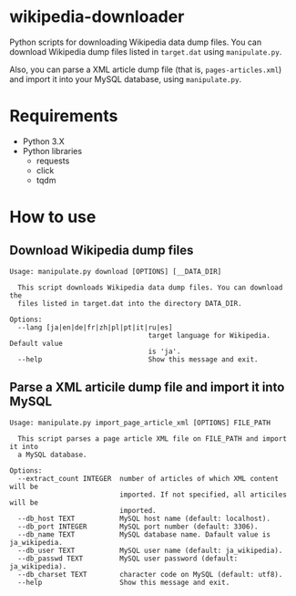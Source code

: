# wikipedia-downloader
Python scripts for downloading Wikipedia data dump files. You can download Wikipedia dump files listed in ```target.dat``` using ```manipulate.py```.

Also, you can parse a XML article dump file (that is, ```pages-articles.xml```) and import it into your MySQL database, using ```manipulate.py```.

# Requirements
* Python 3.X
* Python libraries
    * requests
    * click
    * tqdm

# How to use
## Download Wikipedia dump files
```
Usage: manipulate.py download [OPTIONS] [__DATA_DIR]

  This script downloads Wikipedia data dump files. You can download the
  files listed in target.dat into the directory DATA_DIR.

Options:
  --lang [ja|en|de|fr|zh|pl|pt|it|ru|es]
                                  target language for Wikipedia. Default value
                                  is 'ja'.
  --help                          Show this message and exit.
  ```

## Parse a XML articile dump file and import it into MySQL
```
Usage: manipulate.py import_page_article_xml [OPTIONS] FILE_PATH

  This script parses a page article XML file on FILE_PATH and import it into
  a MySQL database.

Options:
  --extract_count INTEGER  number of articles of which XML content will be
                           imported. If not specified, all articiles will be
                           imported.
  --db_host TEXT           MySQL host name (default: localhost).
  --db_port INTEGER        MySQL port number (default: 3306).
  --db_name TEXT           MySQL database name. Dafault value is ja_wikipedia.
  --db_user TEXT           MySQL user name (default: ja_wikipedia).
  --db_passwd TEXT         MySQL user password (default: ja_wikipedia).
  --db_charset TEXT        character code on MySQL (default: utf8).
  --help                   Show this message and exit.
```
